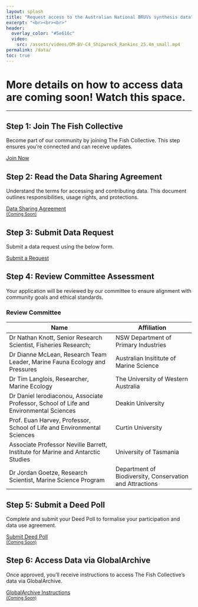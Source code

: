 ```yaml
---
layout: splash
title: "Request access to the Australian National BRUVs synthesis data"
excerpt: "<br><br><br>"
header:
  overlay_color: "#5e616c"
  video:
    src: /assets/videos/DM-BV-C4_Shipwreck_Rankins_25.4m_small.mp4
permalink: /data/
toc: true
---
```


# More details on how to access data are coming soon! Watch this space.
---

<div class="steps-container">
  <!-- Step 1 -->
  <div class="step">
    <h2>Step 1: Join The Fish Collective</h2>
    <p>Become part of our community by joining The Fish Collective. This step ensures you’re connected and can receive updates.</p>
    <a href="/join" class="action-button">Join Now</a>
  </div>

  <!-- Step 2 -->
  <div class="step">
    <h2>Step 2: Read the Data Sharing Agreement</h2>
    <p>Understand the terms for accessing and contributing data. This document outlines responsibilities, usage rights, and protections.</p>
    <a href="#" class="action-button disabled">Data Sharing Agreement<br><small>(Coming Soon)</small></a>
  </div>
  
  <!-- Step 3 -->
<div class="step">
    <h2>Step 3: Submit Data Request</h2>
    <p>Submit a data request using the below form.</p>
        <a href="https://docs.google.com/forms/d/e/1FAIpQLScsg-Mqx3cgLupidf1w_HLFmaYF50rTSbH9ODx3qznplYH-9Q/viewform?embedded=true" class="action-button">Submit a Request</a>
  </div>
  
  <!-- Step 4 -->
<div class="step full-width">
    <h2>Step 4: Review Committee Assessment</h2>
    <p>Your application will be reviewed by our committee to ensure alignment with community goals and ethical standards.</p>
        <p><h3>Review Committee</h3></p>
    <table class="committee-table">
      <thead>
        <tr>
          <th>Name</th>
          <th>Affiliation</th>
        </tr>
      </thead>
      <tbody>
        <tr>
          <td>Dr Nathan Knott, Senior Research Scientist, Fisheries Research;</td>
          <td>NSW Department of Primary Industries</td>
        </tr>
        <tr>
          <td>Dr Dianne McLean, Research Team Leader, Marine Fauna Ecology and Pressures</td>
          <td>Australian Insititute of Marine Science</td>
        </tr>
        <tr>
          <td>Dr Tim Langlois, Researcher, Marine Ecology</td>
          <td>The University of Western Australia</td>
        </tr>
        <tr>
          <td>Dr Daniel Ierodiaconou, Associate Professor, School of Life and Environmental Sciences</td>
          <td>Deakin University</td>
        </tr>
        <tr>
          <td>Prof. Euan Harvey, Professor, School of Life and Environmental Sciences</td>
          <td>Curtin University</td>
        </tr>
        <tr>
          <td>Associate Professor Neville Barrett, Institute for Marine and Antarctic Studies</td>
          <td>University of Tasmania</td>
        </tr>
        <tr>
          <td>Dr Jordan Goetze, Research Scientist, Marine Science Program</td>
          <td>Department of Biodiversity, Conservation and Attractions</td>
        </tr>
      </tbody>
    </table>
  </div>

  <!-- Step 5 -->
  <div class="step">
    <h2>Step 5: Submit a Deed Poll</h2>
    <p>Complete and submit your Deed Poll to formalise your participation and data use agreement.</p>
    <a href="#" class="action-button disabled">Submit Deed Poll<br><small>(Coming Soon)</small></a>
  </div>

  <!-- Step 6 -->
  <div class="step">
    <h2>Step 6: Access Data via GlobalArchive</h2>
    <p>Once approved, you’ll receive instructions to access The Fish Collective’s data via GlobalArchive.</p>
    <a href="#" class="action-button disabled">GlobalArchive Instructions<br><small>(Coming Soon)</small></a>
  </div>

</div>